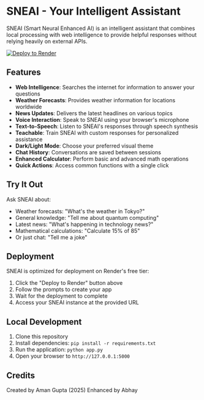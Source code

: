 # SNEAI - Your Intelligent Assistant

SNEAI (Smart Neural Enhanced AI) is an intelligent assistant that combines local processing with web intelligence to provide helpful responses without relying heavily on external APIs.

[![Deploy to Render](https://render.com/images/deploy-to-render-button.svg)](https://render.com/deploy)

## Features

- **Web Intelligence**: Searches the internet for information to answer your questions
- **Weather Forecasts**: Provides weather information for locations worldwide
- **News Updates**: Delivers the latest headlines on various topics
- **Voice Interaction**: Speak to SNEAI using your browser's microphone
- **Text-to-Speech**: Listen to SNEAI's responses through speech synthesis
- **Teachable**: Train SNEAI with custom responses for personalized assistance
- **Dark/Light Mode**: Choose your preferred visual theme
- **Chat History**: Conversations are saved between sessions
- **Enhanced Calculator**: Perform basic and advanced math operations
- **Quick Actions**: Access common functions with a single click

## Try It Out

Ask SNEAI about:
- Weather forecasts: "What's the weather in Tokyo?"
- General knowledge: "Tell me about quantum computing"
- Latest news: "What's happening in technology news?"
- Mathematical calculations: "Calculate 15% of 85"
- Or just chat: "Tell me a joke"

## Deployment

SNEAI is optimized for deployment on Render's free tier:

1. Click the "Deploy to Render" button above
2. Follow the prompts to create your app
3. Wait for the deployment to complete
4. Access your SNEAI instance at the provided URL

## Local Development

1. Clone this repository
2. Install dependencies: `pip install -r requirements.txt`
3. Run the application: `python app.py`
4. Open your browser to `http://127.0.0.1:5000`

## Credits

Created by Aman Gupta (2025)
Enhanced by Abhay